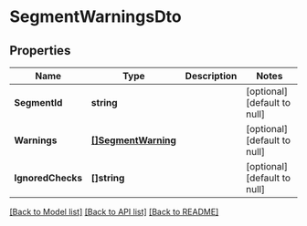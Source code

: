 # SegmentWarningsDto

## Properties
Name | Type | Description | Notes
------------ | ------------- | ------------- | -------------
**SegmentId** | **string** |  | [optional] [default to null]
**Warnings** | [**[]SegmentWarning**](segmentWarning.md) |  | [optional] [default to null]
**IgnoredChecks** | **[]string** |  | [optional] [default to null]

[[Back to Model list]](../README.md#documentation-for-models) [[Back to API list]](../README.md#documentation-for-api-endpoints) [[Back to README]](../README.md)


